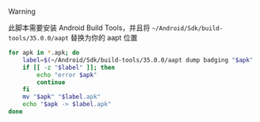 > [!WARNING]
> 此脚本需要安装 Android Build Tools，并且将 `~/Android/Sdk/build-tools/35.0.0/aapt` 替换为你的 aapt 位置

```bash
for apk in *.apk; do
    label=$(~/Android/Sdk/build-tools/35.0.0/aapt dump badging "$apk" | grep -Po "^application-label:'\K.*?(?='$)")
    if [[ -z "$label" ]]; then
        echo "error $apk"
        continue
    fi
    mv "$apk" "$label.apk"
    echo "$apk -> $label.apk"
done
```